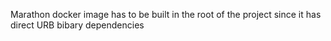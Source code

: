 Marathon docker image has to be built in the root of the project since it has direct URB bibary dependencies
